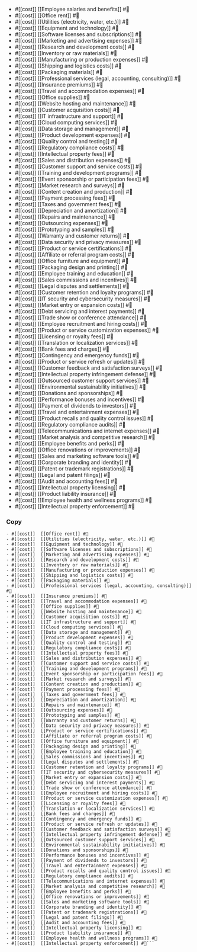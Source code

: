 
- #[[cost]]  [[Employee salaries and benefits]] #🔖
- #[[cost]]  [[Office rent]] #🔖
- #[[cost]]  [[Utilities (electricity, water, etc.)]] #🔖
- #[[cost]]  [[Equipment and technology]] #🔖
- #[[cost]]  [[Software licenses and subscriptions]] #🔖
- #[[cost]]  [[Marketing and advertising expenses]] #🔖
- #[[cost]]  [[Research and development costs]] #🔖
- #[[cost]]  [[Inventory or raw materials]] #🔖
- #[[cost]]  [[Manufacturing or production expenses]] #🔖
- #[[cost]]  [[Shipping and logistics costs]] #🔖
- #[[cost]]  [[Packaging materials]] #🔖
- #[[cost]]  [[Professional services (legal, accounting, consulting)]] #🔖
- #[[cost]]  [[Insurance premiums]] #🔖
- #[[cost]]  [[Travel and accommodation expenses]] #🔖
- #[[cost]]  [[Office supplies]] #🔖
- #[[cost]]  [[Website hosting and maintenance]] #🔖
- #[[cost]]  [[Customer acquisition costs]] #🔖
- #[[cost]]  [[IT infrastructure and support]] #🔖
- #[[cost]]  [[Cloud computing services]] #🔖
- #[[cost]]  [[Data storage and management]] #🔖
- #[[cost]]  [[Product development expenses]] #🔖
- #[[cost]]  [[Quality control and testing]] #🔖
- #[[cost]]  [[Regulatory compliance costs]] #🔖
- #[[cost]]  [[Intellectual property fees]] #🔖
- #[[cost]]  [[Sales and distribution expenses]] #🔖
- #[[cost]]  [[Customer support and service costs]] #🔖
- #[[cost]]  [[Training and development programs]] #🔖
- #[[cost]]  [[Event sponsorship or participation fees]] #🔖
- #[[cost]]  [[Market research and surveys]] #🔖
- #[[cost]]  [[Content creation and production]] #🔖
- #[[cost]]  [[Payment processing fees]] #🔖
- #[[cost]]  [[Taxes and government fees]] #🔖
- #[[cost]]  [[Depreciation and amortization]] #🔖
- #[[cost]]  [[Repairs and maintenance]] #🔖
- #[[cost]]  [[Outsourcing expenses]] #🔖
- #[[cost]]  [[Prototyping and samples]] #🔖
- #[[cost]]  [[Warranty and customer returns]] #🔖
- #[[cost]]  [[Data security and privacy measures]] #🔖
- #[[cost]]  [[Product or service certifications]] #🔖
- #[[cost]]  [[Affiliate or referral program costs]] #🔖
- #[[cost]]  [[Office furniture and equipment]] #🔖
- #[[cost]]  [[Packaging design and printing]] #🔖
- #[[cost]]  [[Employee training and education]] #🔖
- #[[cost]]  [[Sales commissions and incentives]] #🔖
- #[[cost]]  [[Legal disputes and settlements]] #🔖
- #[[cost]]  [[Customer retention and loyalty programs]] #🔖
- #[[cost]]  [[IT security and cybersecurity measures]] #🔖
- #[[cost]]  [[Market entry or expansion costs]] #🔖
- #[[cost]]  [[Debt servicing and interest payments]] #🔖
- #[[cost]]  [[Trade show or conference attendance]] #🔖
- #[[cost]]  [[Employee recruitment and hiring costs]] #🔖
- #[[cost]]  [[Product or service customization expenses]] #🔖
- #[[cost]]  [[Licensing or royalty fees]] #🔖
- #[[cost]]  [[Translation or localization services]] #🔖
- #[[cost]]  [[Bank fees and charges]] #🔖
- #[[cost]]  [[Contingency and emergency funds]] #🔖
- #[[cost]]  [[Product or service refresh or updates]] #🔖
- #[[cost]]  [[Customer feedback and satisfaction surveys]] #🔖
- #[[cost]]  [[Intellectual property infringement defense]] #🔖
- #[[cost]]  [[Outsourced customer support services]] #🔖
- #[[cost]]  [[Environmental sustainability initiatives]] #🔖
- #[[cost]]  [[Donations and sponsorships]] #🔖
- #[[cost]]  [[Performance bonuses and incentives]] #🔖
- #[[cost]]  [[Payment of dividends to investors]] #🔖
- #[[cost]]  [[Travel and entertainment expenses]] #🔖
- #[[cost]]  [[Product recalls and quality control issues]] #🔖
- #[[cost]]  [[Regulatory compliance audits]] #🔖
- #[[cost]]  [[Telecommunications and internet expenses]] #🔖
- #[[cost]]  [[Market analysis and competitive research]] #🔖
- #[[cost]]  [[Employee benefits and perks]] #🔖
- #[[cost]]  [[Office renovations or improvements]] #🔖
- #[[cost]]  [[Sales and marketing software tools]] #🔖
- #[[cost]]  [[Corporate branding and identity]] #🔖
- #[[cost]]  [[Patent or trademark registrations]] #🔖
- #[[cost]]  [[Legal and patent filings]] #🔖
- #[[cost]]  [[Audit and accounting fees]] #🔖
- #[[cost]]  [[Intellectual property licensing]] #🔖
- #[[cost]]  [[Product liability insurance]] #🔖
- #[[cost]]  [[Employee health and wellness programs]] #🔖
- #[[cost]]  [[Intellectual property enforcement]] #🔖
### Copy
```- #[[cost]]  [[Employee salaries and benefits]] #🔖
- #[[cost]]  [[Office rent]] #🔖
- #[[cost]]  [[Utilities (electricity, water, etc.)]] #🔖
- #[[cost]]  [[Equipment and technology]] #🔖
- #[[cost]]  [[Software licenses and subscriptions]] #🔖
- #[[cost]]  [[Marketing and advertising expenses]] #🔖
- #[[cost]]  [[Research and development costs]] #🔖
- #[[cost]]  [[Inventory or raw materials]] #🔖
- #[[cost]]  [[Manufacturing or production expenses]] #🔖
- #[[cost]]  [[Shipping and logistics costs]] #🔖
- #[[cost]]  [[Packaging materials]] #🔖
- #[[cost]]  [[Professional services (legal, accounting, consulting)]] #🔖
- #[[cost]]  [[Insurance premiums]] #🔖
- #[[cost]]  [[Travel and accommodation expenses]] #🔖
- #[[cost]]  [[Office supplies]] #🔖
- #[[cost]]  [[Website hosting and maintenance]] #🔖
- #[[cost]]  [[Customer acquisition costs]] #🔖
- #[[cost]]  [[IT infrastructure and support]] #🔖
- #[[cost]]  [[Cloud computing services]] #🔖
- #[[cost]]  [[Data storage and management]] #🔖
- #[[cost]]  [[Product development expenses]] #🔖
- #[[cost]]  [[Quality control and testing]] #🔖
- #[[cost]]  [[Regulatory compliance costs]] #🔖
- #[[cost]]  [[Intellectual property fees]] #🔖
- #[[cost]]  [[Sales and distribution expenses]] #🔖
- #[[cost]]  [[Customer support and service costs]] #🔖
- #[[cost]]  [[Training and development programs]] #🔖
- #[[cost]]  [[Event sponsorship or participation fees]] #🔖
- #[[cost]]  [[Market research and surveys]] #🔖
- #[[cost]]  [[Content creation and production]] #🔖
- #[[cost]]  [[Payment processing fees]] #🔖
- #[[cost]]  [[Taxes and government fees]] #🔖
- #[[cost]]  [[Depreciation and amortization]] #🔖
- #[[cost]]  [[Repairs and maintenance]] #🔖
- #[[cost]]  [[Outsourcing expenses]] #🔖
- #[[cost]]  [[Prototyping and samples]] #🔖
- #[[cost]]  [[Warranty and customer returns]] #🔖
- #[[cost]]  [[Data security and privacy measures]] #🔖
- #[[cost]]  [[Product or service certifications]] #🔖
- #[[cost]]  [[Affiliate or referral program costs]] #🔖
- #[[cost]]  [[Office furniture and equipment]] #🔖
- #[[cost]]  [[Packaging design and printing]] #🔖
- #[[cost]]  [[Employee training and education]] #🔖
- #[[cost]]  [[Sales commissions and incentives]] #🔖
- #[[cost]]  [[Legal disputes and settlements]] #🔖
- #[[cost]]  [[Customer retention and loyalty programs]] #🔖
- #[[cost]]  [[IT security and cybersecurity measures]] #🔖
- #[[cost]]  [[Market entry or expansion costs]] #🔖
- #[[cost]]  [[Debt servicing and interest payments]] #🔖
- #[[cost]]  [[Trade show or conference attendance]] #🔖
- #[[cost]]  [[Employee recruitment and hiring costs]] #🔖
- #[[cost]]  [[Product or service customization expenses]] #🔖
- #[[cost]]  [[Licensing or royalty fees]] #🔖
- #[[cost]]  [[Translation or localization services]] #🔖
- #[[cost]]  [[Bank fees and charges]] #🔖
- #[[cost]]  [[Contingency and emergency funds]] #🔖
- #[[cost]]  [[Product or service refresh or updates]] #🔖
- #[[cost]]  [[Customer feedback and satisfaction surveys]] #🔖
- #[[cost]]  [[Intellectual property infringement defense]] #🔖
- #[[cost]]  [[Outsourced customer support services]] #🔖
- #[[cost]]  [[Environmental sustainability initiatives]] #🔖
- #[[cost]]  [[Donations and sponsorships]] #🔖
- #[[cost]]  [[Performance bonuses and incentives]] #🔖
- #[[cost]]  [[Payment of dividends to investors]] #🔖
- #[[cost]]  [[Travel and entertainment expenses]] #🔖
- #[[cost]]  [[Product recalls and quality control issues]] #🔖
- #[[cost]]  [[Regulatory compliance audits]] #🔖
- #[[cost]]  [[Telecommunications and internet expenses]] #🔖
- #[[cost]]  [[Market analysis and competitive research]] #🔖
- #[[cost]]  [[Employee benefits and perks]] #🔖
- #[[cost]]  [[Office renovations or improvements]] #🔖
- #[[cost]]  [[Sales and marketing software tools]] #🔖
- #[[cost]]  [[Corporate branding and identity]] #🔖
- #[[cost]]  [[Patent or trademark registrations]] #🔖
- #[[cost]]  [[Legal and patent filings]] #🔖
- #[[cost]]  [[Audit and accounting fees]] #🔖
- #[[cost]]  [[Intellectual property licensing]] #🔖
- #[[cost]]  [[Product liability insurance]] #🔖
- #[[cost]]  [[Employee health and wellness programs]] #🔖
- #[[cost]]  [[Intellectual property enforcement]] #🔖```

